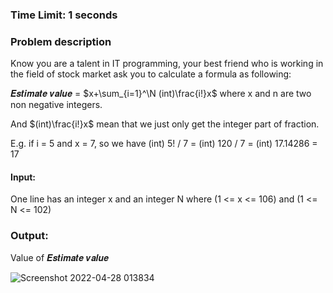 ### Time Limit: 1 seconds

### Problem description
Know you are a talent in IT programming, your best friend who is working in the field of
stock market ask you to calculate a formula as following:

𝑬𝒔𝒕𝒊𝒎𝒂𝒕𝒆 𝒗𝒂𝒍𝒖𝒆 = $x+\sum_{i=1}^\N (int)\frac{i!}x$ where x and n are two non negative integers.

And $(int)\frac{i!}x$ mean that we just only get the integer part of fraction.

E.g. if i = 5 and x = 7, so we have (int) 5! / 7 = (int) 120 / 7 = (int) 17.14286 = 17

#### Input:
One line has an integer x and an integer N where (1 <= x <= 106) and (1 <= N <= 102)

### Output:
Value of 𝑬𝒔𝒕𝒊𝒎𝒂𝒕𝒆 𝒗𝒂𝒍𝒖𝒆

![Screenshot 2022-04-28 013834](https://user-images.githubusercontent.com/77691959/165596491-e77d9aa1-fd7b-4833-bcc4-2f090ee6e17f.png)
